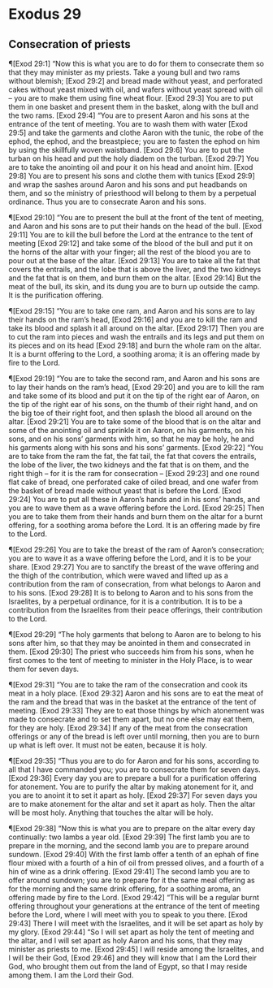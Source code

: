 # Exodus 29

## Consecration of priests
¶[Exod 29:1] “Now this is what you are to do for them to consecrate them so that they may minister as my priests. Take a young bull and two rams without blemish;
[Exod 29:2] and bread made without yeast, and perforated cakes without yeast mixed with oil, and wafers without yeast spread with oil – you are to make them using fine wheat flour.
[Exod 29:3] You are to put them in one basket and present them in the basket, along with the bull and the two rams.
[Exod 29:4] “You are to present Aaron and his sons at the entrance of the tent of meeting. You are to wash them with water
[Exod 29:5] and take the garments and clothe Aaron with the tunic, the robe of the ephod, the ephod, and the breastpiece; you are to fasten the ephod on him by using the skillfully woven waistband.
[Exod 29:6] You are to put the turban on his head and put the holy diadem on the turban.
[Exod 29:7] You are to take the anointing oil and pour it on his head and anoint him.
[Exod 29:8] You are to present his sons and clothe them with tunics
[Exod 29:9] and wrap the sashes around Aaron and his sons and put headbands on them, and so the ministry of priesthood will belong to them by a perpetual ordinance. Thus you are to consecrate Aaron and his sons.

¶[Exod 29:10] “You are to present the bull at the front of the tent of meeting, and Aaron and his sons are to put their hands on the head of the bull.
[Exod 29:11] You are to kill the bull before the Lord at the entrance to the tent of meeting
[Exod 29:12] and take some of the blood of the bull and put it on the horns of the altar with your finger; all the rest of the blood you are to pour out at the base of the altar.
[Exod 29:13] You are to take all the fat that covers the entrails, and the lobe that is above the liver, and the two kidneys and the fat that is on them, and burn them on the altar.
[Exod 29:14] But the meat of the bull, its skin, and its dung you are to burn up outside the camp. It is the purification offering.

¶[Exod 29:15] “You are to take one ram, and Aaron and his sons are to lay their hands on the ram’s head,
[Exod 29:16] and you are to kill the ram and take its blood and splash it all around on the altar.
[Exod 29:17] Then you are to cut the ram into pieces and wash the entrails and its legs and put them on its pieces and on its head
[Exod 29:18] and burn the whole ram on the altar. It is a burnt offering to the Lord, a soothing aroma; it is an offering made by fire to the Lord.

¶[Exod 29:19] “You are to take the second ram, and Aaron and his sons are to lay their hands on the ram’s head,
[Exod 29:20] and you are to kill the ram and take some of its blood and put it on the tip of the right ear of Aaron, on the tip of the right ear of his sons, on the thumb of their right hand, and on the big toe of their right foot, and then splash the blood all around on the altar.
[Exod 29:21] You are to take some of the blood that is on the altar and some of the anointing oil and sprinkle it on Aaron, on his garments, on his sons, and on his sons’ garments with him, so that he may be holy, he and his garments along with his sons and his sons’ garments.
[Exod 29:22] “You are to take from the ram the fat, the fat tail, the fat that covers the entrails, the lobe of the liver, the two kidneys and the fat that is on them, and the right thigh – for it is the ram for consecration –
[Exod 29:23] and one round flat cake of bread, one perforated cake of oiled bread, and one wafer from the basket of bread made without yeast that is before the Lord.
[Exod 29:24] You are to put all these in Aaron’s hands and in his sons’ hands, and you are to wave them as a wave offering before the Lord.
[Exod 29:25] Then you are to take them from their hands and burn them on the altar for a burnt offering, for a soothing aroma before the Lord. It is an offering made by fire to the Lord.

¶[Exod 29:26] You are to take the breast of the ram of Aaron’s consecration; you are to wave it as a wave offering before the Lord, and it is to be your share.
[Exod 29:27] You are to sanctify the breast of the wave offering and the thigh of the contribution, which were waved and lifted up as a contribution from the ram of consecration, from what belongs to Aaron and to his sons.
[Exod 29:28] It is to belong to Aaron and to his sons from the Israelites, by a perpetual ordinance, for it is a contribution. It is to be a contribution from the Israelites from their peace offerings, their contribution to the Lord.

¶[Exod 29:29] “The holy garments that belong to Aaron are to belong to his sons after him, so that they may be anointed in them and consecrated in them.
[Exod 29:30] The priest who succeeds him from his sons, when he first comes to the tent of meeting to minister in the Holy Place, is to wear them for seven days.

¶[Exod 29:31] “You are to take the ram of the consecration and cook its meat in a holy place.
[Exod 29:32] Aaron and his sons are to eat the meat of the ram and the bread that was in the basket at the entrance of the tent of meeting.
[Exod 29:33] They are to eat those things by which atonement was made to consecrate and to set them apart, but no one else may eat them, for they are holy.
[Exod 29:34] If any of the meat from the consecration offerings or any of the bread is left over until morning, then you are to burn up what is left over. It must not be eaten, because it is holy.

¶[Exod 29:35] “Thus you are to do for Aaron and for his sons, according to all that I have commanded you; you are to consecrate them for seven days.
[Exod 29:36] Every day you are to prepare a bull for a purification offering for atonement. You are to purify the altar by making atonement for it, and you are to anoint it to set it apart as holy.
[Exod 29:37] For seven days you are to make atonement for the altar and set it apart as holy. Then the altar will be most holy. Anything that touches the altar will be holy.

¶[Exod 29:38] “Now this is what you are to prepare on the altar every day continually: two lambs a year old.
[Exod 29:39] The first lamb you are to prepare in the morning, and the second lamb you are to prepare around sundown.
[Exod 29:40] With the first lamb offer a tenth of an ephah of fine flour mixed with a fourth of a hin of oil from pressed olives, and a fourth of a hin of wine as a drink offering.
[Exod 29:41] The second lamb you are to offer around sundown; you are to prepare for it the same meal offering as for the morning and the same drink offering, for a soothing aroma, an offering made by fire to the Lord.
[Exod 29:42] “This will be a regular burnt offering throughout your generations at the entrance of the tent of meeting before the Lord, where I will meet with you to speak to you there.
[Exod 29:43] There I will meet with the Israelites, and it will be set apart as holy by my glory.
[Exod 29:44] “So I will set apart as holy the tent of meeting and the altar, and I will set apart as holy Aaron and his sons, that they may minister as priests to me.
[Exod 29:45] I will reside among the Israelites, and I will be their God,
[Exod 29:46] and they will know that I am the Lord their God, who brought them out from the land of Egypt, so that I may reside among them. I am the Lord their God.
